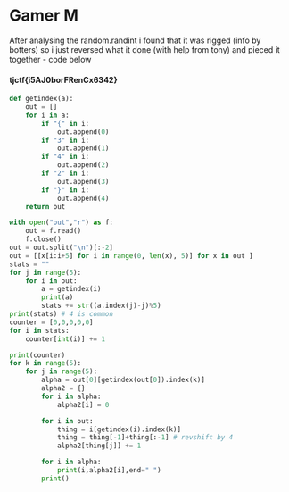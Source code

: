 # Gamer M

After analysing the random.randint i found that it was rigged (info by botters) so i just reversed what it done (with help from tony) and pieced it together - code below  
#### tjctf{i5AJ0borFRenCx6342}

```python
def getindex(a):
    out = []
    for i in a:
        if "{" in i:
            out.append(0)
        if "3" in i:
            out.append(1)
        if "4" in i:
            out.append(2)
        if "2" in i:
            out.append(3)
        if "}" in i:
            out.append(4)
    return out

with open("out","r") as f:
    out = f.read()
    f.close()
out = out.split("\n")[:-2]
out = [[x[i:i+5] for i in range(0, len(x), 5)] for x in out ]
stats = ""
for j in range(5):
    for i in out:
        a = getindex(i)
        print(a)
        stats += str((a.index(j)-j)%5)
print(stats) # 4 is common
counter = [0,0,0,0,0]
for i in stats:
    counter[int(i)] += 1

print(counter)
for k in range(5):
    for j in range(5):
        alpha = out[0][getindex(out[0]).index(k)]
        alpha2 = {}
        for i in alpha:
            alpha2[i] = 0

        for i in out:
            thing = i[getindex(i).index(k)]
            thing = thing[-1]+thing[:-1] # revshift by 4
            alpha2[thing[j]] += 1

        for i in alpha:
            print(i,alpha2[i],end=" ")
        print()
```

